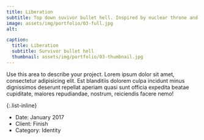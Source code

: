 ```yaml
---
title: Liberation
subtitle: Top down suvivor bullet hell. Inspired by nuclear throne and brotato.
image: assets/img/portfolio/03-full.jpg
alt: 

caption:
  title: Liberation
  subtitle: Survivor bullet hell
  thumbnail: assets/img/portfolio/03-thumbnail.jpg
---
```

Use this area to describe your project. Lorem ipsum dolor sit amet, consectetur adipisicing elit. Est blanditiis dolorem culpa incidunt minus dignissimos deserunt repellat aperiam quasi sunt officia expedita beatae cupiditate, maiores repudiandae, nostrum, reiciendis facere nemo!

{:.list-inline}
- Date: January 2017
- Client: Finish
- Category: Identity

